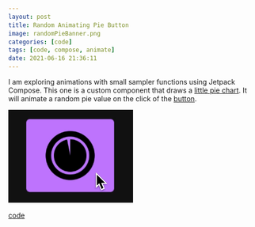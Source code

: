 ```yaml
---
layout: post
title: Random Animating Pie Button
image: randomPieBanner.png
categories: [code]
tags: [code, compose, animate]
date: 2021-06-16 21:36:11
---
```


I am exploring animations with small sampler functions using Jetpack Compose. This one is a custom component that draws a [little pie chart](https://github.com/maiatoday/ComposeSampler/blob/main/app/src/main/java/net/maiatoday/composesampler/ui/components/PieStatus.kt). It will animate a random pie value on the click of the [button](https://github.com/maiatoday/ComposeSampler/blob/main/app/src/main/java/net/maiatoday/composesampler/ui/components/RandomPieButton.kt).

![click and animate](randomPieClick.gif)

[code](https://github.com/maiatoday/ComposeSampler)
